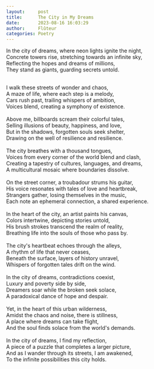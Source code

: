 ```yaml
---
layout:     post
title:      The City in My Dreams
date:       2023-08-16 16:03:29 
author:     Flûteur
categories: Poetry
---
```

In the city of dreams, where neon lights ignite the night,
<br>
Concrete towers rise, stretching towards an infinite sky,
<br>
Reflecting the hopes and dreams of millions,
<br>
They stand as giants, guarding secrets untold.
<br>

<br>
I walk these streets of wonder and chaos,
<br>
A maze of life, where each step is a melody,
<br>
Cars rush past, trailing whispers of ambition,
<br>
Voices blend, creating a symphony of existence.
<br>

<br>
Above me, billboards scream their colorful tales,
<br>
Selling illusions of beauty, happiness, and love,
<br>
But in the shadows, forgotten souls seek shelter,
<br>
Drawing on the well of resilience and resilience.
<br>

<br>
The city breathes with a thousand tongues,
<br>
Voices from every corner of the world blend and clash,
<br>
Creating a tapestry of cultures, languages, and dreams,
<br>
A multicultural mosaic where boundaries dissolve.
<br>

<br>
On the street corner, a troubadour strums his guitar,
<br>
His voice resonates with tales of love and heartbreak,
<br>
Strangers gather, losing themselves in the music,
<br>
Each note an ephemeral connection, a shared experience.
<br>

<br>
In the heart of the city, an artist paints his canvas,
<br>
Colors intertwine, depicting stories untold,
<br>
His brush strokes transcend the realm of reality,
<br>
Breathing life into the souls of those who pass by.
<br>

<br>
The city's heartbeat echoes through the alleys,
<br>
A rhythm of life that never ceases,
<br>
Beneath the surface, layers of history unravel,
<br>
Whispers of forgotten tales drift on the wind.
<br>

<br>
In the city of dreams, contradictions coexist,
<br>
Luxury and poverty side by side,
<br>
Dreamers soar while the broken seek solace,
<br>
A paradoxical dance of hope and despair.
<br>

<br>
Yet, in the heart of this urban wilderness,
<br>
Amidst the chaos and noise, there is stillness,
<br>
A place where dreams can take flight,
<br>
And the soul finds solace from the world's demands.
<br>

<br>
In the city of dreams, I find my reflection,
<br>
A piece of a puzzle that completes a larger picture,
<br>
And as I wander through its streets, I am awakened,
<br>
To the infinite possibilities this city holds.